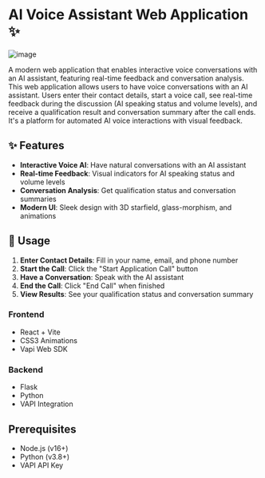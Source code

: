 # AI Voice Assistant Web Application ✨

![image](https://github.com/user-attachments/assets/674df12f-0cff-45db-97a4-7bbcabf02bcf)


A modern web application that enables interactive voice conversations with an AI assistant, featuring real-time feedback and conversation analysis.
This web application allows users to have voice conversations with an AI assistant. Users enter their contact details, start a voice call, see real-time feedback during the discussion (AI speaking status and volume levels), and receive a qualification result and conversation summary after the call ends. It's a platform for automated AI voice interactions with visual feedback.

## ✨ Features

- **Interactive Voice AI**: Have natural conversations with an AI assistant
- **Real-time Feedback**: Visual indicators for AI speaking status and volume levels
- **Conversation Analysis**: Get qualification status and conversation summaries
- **Modern UI**: Sleek design with 3D starfield, glass-morphism, and animations


## 📱 Usage

1. **Enter Contact Details**: Fill in your name, email, and phone number
2. **Start the Call**: Click the "Start Application Call" button
3. **Have a Conversation**: Speak with the AI assistant
4. **End the Call**: Click "End Call" when finished
5. **View Results**: See your qualification status and conversation summary


### Frontend
- React + Vite
- CSS3 Animations
- Vapi Web SDK

### Backend
- Flask
- Python
- VAPI Integration

## Prerequisites

- Node.js (v16+)
- Python (v3.8+)
- VAPI API Key
